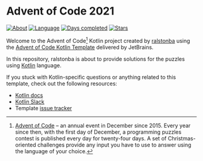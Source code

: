 # Advent of Code 2021
[![About](https://img.shields.io/badge/Advent%20of%20Code%20🎄-2021-brightgreen)](https://adventofcode.com/2021/about)
[![Language](https://img.shields.io/badge/Language-kotlin-red)](https://kotlinlang.org/)
[![Days completed](https://img.shields.io/badge/day%20📅-4-blue)](https://adventofcode.com/2021)
[![Stars](https://img.shields.io/badge/stars%20⭐-6-yellow)](https://adventofcode.com/2021/stats)


Welcome to the Advent of Code[^aoc] Kotlin project created by [ralstonba][github] using the [Advent of Code Kotlin Template][template] delivered by JetBrains.

In this repository, ralstonba is about to provide solutions for the puzzles using [Kotlin][kotlin] language.

If you stuck with Kotlin-specific questions or anything related to this template, check out the following resources:

- [Kotlin docs][docs]
- [Kotlin Slack][slack]
- Template [issue tracker][issues]


[^aoc]:
    [Advent of Code][aoc] – an annual event in December since 2015.
    Every year since then, with the first day of December, a programming puzzles contest is published every day for twenty-four days.
    A set of Christmas-oriented challenges provide any input you have to use to answer using the language of your choice.

[aoc]: https://adventofcode.com
[docs]: https://kotlinlang.org/docs/home.html
[github]: https://github.com/ralstonba
[issues]: https://github.com/kotlin-hands-on/advent-of-code-kotlin-template/issues
[kotlin]: https://kotlinlang.org
[slack]: https://surveys.jetbrains.com/s3/kotlin-slack-sign-up
[template]: https://github.com/kotlinhandson/advent-of-code-kotlin-template
